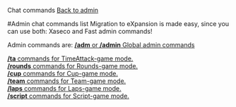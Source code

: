 ﻿Chat commands
[Back to admin](admin.md)

#Admin chat commands list
Migration to eXpansion is made easy, since you can use both: Xaseco and Fast admin commands!

Admin commands are:
[**/adm** or **/admin** Global admin commands](admin_chat_adm.md)<br>

[**/ta** commands for TimeAttack-game mode.](admin_chat_ta.md)<br>
[**/rounds** commands for Rounds-game mode.](admin_chat_rounds.md)<br>
[**/cup** commands for Cup-game mode.](admin_chat_cup.md)<br>
[**/team** commands for Team-game mode.](admin_chat_team.md)<br>
[**/laps** commands for Laps-game mode.](admin_chat_laps.md)<br>
[**/script** commands for Script-game mode.](admin_chat_script.md)<br>

